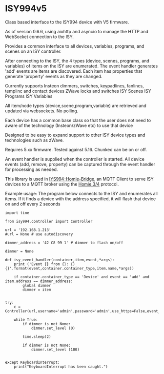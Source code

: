 # ISY994v5

Class based interface to the ISY994 device with V5 firmware.

As of version 0.6.6, using aiohttp and asyncio to manage the HTTP and WebSocket connection to the ISY.

Provides a common interface to all devices, variables, programs, and scenes on an ISY controller. 

After connecting to the ISY, the 4 types (device, scenes, programs, and variables) of items on the ISY are enumerated. The event handler generates 'add' events are items are discovered. Each item has properties that generate 'property' events as they are changed. 

Currently supports 
    Insteon dimmers, switches, keypadlincs, fanlincs, templinc and contact devices
    ZWave locks and switches
    ISY Scenes
    ISY Programs
    ISY Variables

All item/node types (device,scene,program,variable) are retrieved and updated via websockets. No polling.

Each device has a common base class so that the user does not need to aware of the technology (Insteon/zWave etc) to use that device

Designed to be easy to expand support to other ISY device types and technologies such as zWave.

Requires 5.xx firmware. Tested against 5.16. Chunked can be on or off.

An event handler is supplied when the controller is started. All device events (add, remove, property) can be captured through the event handler for processing as needed.

This library is used in [IYS994-Homie-Bridge](https://pypi.org/project/ISY994-Homie3-Bridge/), an MQTT Client to serve ISY devices to a MQTT broker using the [Homie 3/4](https://homieiot.github.io/) protocol.



Example usage: The program below connects to the ISY and enumerates all items. If it finds a device with the address specified, it will flash that device on and off every 2 seconds

~~~~
import time

from isy994.controller import Controller

url = '192.168.1.213'
#url = None # use autodiscovery

dimmer_address = '42 C8 99 1' # dimmer to flash on/off

dimmer = None

def isy_event_handler(container,item,event,*args):
    print ('Event {} from {}: {} {}'.format(event,container.container_type,item.name,*args))

    if container.container_type == 'Device' and event == 'add' and item.address == dimmer_address:
        global dimmer
        dimmer = item


try:
    c = Controller(url,username='admin',password='admin',use_https=False,event_handler=isy_event_handler)

    while True:
        if dimmer is not None:
            dimmer.set_level (0)

        time.sleep(2)
        
        if dimmer is not None:
            dimmer.set_level (100)


except KeyboardInterrupt:
    print("KeyboardInterrupt has been caught.")
~~~~



